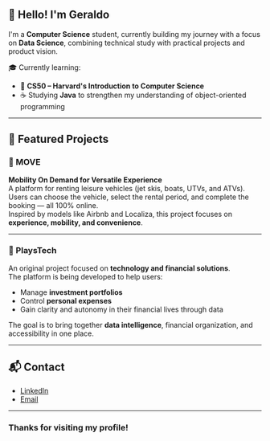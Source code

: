 ## 👋 Hello! I'm Geraldo

I'm a **Computer Science** student, currently building my journey with a focus on **Data Science**, combining technical study with practical projects and product vision.

🎓 Currently learning:
- 📘 **CS50 – Harvard's Introduction to Computer Science**
- ☕ Studying **Java** to strengthen my understanding of object-oriented programming

---

## 🚀 Featured Projects

### 🔷 MOVE  
**Mobility On Demand for Versatile Experience**  
A platform for renting leisure vehicles (jet skis, boats, UTVs, and ATVs).  
Users can choose the vehicle, select the rental period, and complete the booking — all 100% online.  
Inspired by models like Airbnb and Localiza, this project focuses on **experience, mobility, and convenience**.

---

### 🔷 PlaysTech  
An original project focused on **technology and financial solutions**.  
The platform is being developed to help users:
- Manage **investment portfolios**
- Control **personal expenses**
- Gain clarity and autonomy in their financial lives through data

The goal is to bring together **data intelligence**, financial organization, and accessibility in one place.

---

## 📬 Contact

- [LinkedIn](https://www.linkedin.com/in/seu-perfil)
- [Email](mailto:gegebastos27@gmail.com)

---

### Thanks for visiting my profile!
